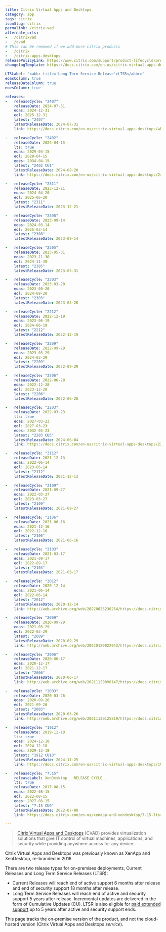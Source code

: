 ```yaml
---
title: Citrix Virtual Apps and Desktops
category: app
tags: citrix
iconSlug: citrix
permalink: /citrix-vad
alternate_urls:
-   /citrixvad
-   /cvad
# This can be removed if we add more citrix products
-   /citrix
-   /citrix-apps-desktops
releasePolicyLink: https://www.citrix.com/support/product-lifecycle/product-matrix.html
changelogTemplate: https://docs.citrix.com/en-us/citrix-virtual-apps-desktops/__RELEASE_CYCLE__/whats-new.html

LTSLabel: "<abbr title='Long Term Service Release'>LTSR</abbr>"
eoasColumn: true
releaseDateColumn: true
eoesColumn: true

releases:
-   releaseCycle: "2407"
    releaseDate: 2024-07-31
    eoas: 2024-12-31
    eol: 2025-12-31
    latest: "2407"
    latestReleaseDate: 2024-07-31
    link: https://docs.citrix.com/en-us/citrix-virtual-apps-desktops/whats-new.html # move to next new releaseCycle

-   releaseCycle: "2402"
    releaseDate: 2024-04-15
    lts: true
    eoas: 2029-04-15
    eol: 2029-04-15
    eoes: 2034-04-15
    latest: "2402 CU1"
    latestReleaseDate: 2024-08-20
    link: https://docs.citrix.com/en-us/citrix-virtual-apps-desktops/2402-ltsr/whats-new/cumulative-update-1.html

-   releaseCycle: "2311"
    releaseDate: 2023-12-21
    eoas: 2024-04-20
    eol: 2025-06-20
    latest: "2311"
    latestReleaseDate: 2023-12-21

-   releaseCycle: "2308"
    releaseDate: 2023-09-14
    eoas: 2024-03-14
    eol: 2025-03-14
    latest: "2308"
    latestReleaseDate: 2023-09-14

-   releaseCycle: "2305"
    releaseDate: 2023-05-31
    eoas: 2023-11-30
    eol: 2024-11-30
    latest: "2305"
    latestReleaseDate: 2023-05-31

-   releaseCycle: "2303"
    releaseDate: 2023-03-20
    eoas: 2023-09-20
    eol: 2024-09-20
    latest: "2303"
    latestReleaseDate: 2023-03-20

-   releaseCycle: "2212"
    releaseDate: 2022-12-19
    eoas: 2023-06-19
    eol: 2024-06-19
    latest: "2212"
    latestReleaseDate: 2022-12-19

-   releaseCycle: "2209"
    releaseDate: 2022-09-29
    eoas: 2023-03-29
    eol: 2024-03-29
    latest: "2209"
    latestReleaseDate: 2022-09-29

-   releaseCycle: "2206"
    releaseDate: 2022-06-28
    eoas: 2022-12-28
    eol: 2023-12-28
    latest: "2206"
    latestReleaseDate: 2022-06-28

-   releaseCycle: "2203"
    releaseDate: 2022-03-23
    lts: true
    eoas: 2027-03-23
    eol: 2027-03-23
    eoes: 2032-03-23
    latest: "2203 CU5"
    latestReleaseDate: 2024-06-04
    link: https://docs.citrix.com/en-us/citrix-virtual-apps-desktops/2203-ltsr/whats-new/cumulative-update-5.html

-   releaseCycle: "2112"
    releaseDate: 2021-12-13
    eoas: 2022-06-14
    eol: 2023-06-14
    latest: "2112"
    latestReleaseDate: 2021-12-13

-   releaseCycle: "2109"
    releaseDate: 2021-09-27
    eoas: 2022-03-27
    eol: 2023-03-27
    latest: "2109"
    latestReleaseDate: 2021-09-27

-   releaseCycle: "2106"
    releaseDate: 2021-06-16
    eoas: 2021-12-16
    eol: 2022-12-16
    latest: "2106"
    latestReleaseDate: 2021-06-16

-   releaseCycle: "2103"
    releaseDate: 2021-03-17
    eoas: 2021-09-17
    eol: 2022-09-17
    latest: "2103"
    latestReleaseDate: 2021-03-17

-   releaseCycle: "2012"
    releaseDate: 2020-12-14
    eoas: 2021-06-14
    eol: 2022-06-14
    latest: "2012"
    latestReleaseDate: 2020-12-14
    link: http://web.archive.org/web/20220625230254/https://docs.citrix.com/en-us/citrix-virtual-apps-desktops/2012/whats-new.html

-   releaseCycle: "2009"
    releaseDate: 2020-09-29
    eoas: 2021-03-29
    eol: 2022-03-29
    latest: "2009"
    latestReleaseDate: 2020-09-29
    link: http://web.archive.org/web/20220120022043/https://docs.citrix.com/en-us/citrix-virtual-apps-desktops/2009/whats-new.html

-   releaseCycle: "2006"
    releaseDate: 2020-06-17
    eoas: 2020-12-17
    eol: 2021-12-17
    latest: "2006"
    latestReleaseDate: 2020-06-17
    link: http://web.archive.org/web/20211129090147/https://docs.citrix.com/en-us/citrix-virtual-apps-desktops/2006/whats-new.html

-   releaseCycle: "2003"
    releaseDate: 2020-03-26
    eoas: 2020-09-26
    eol: 2021-09-26
    latest: "2003"
    latestReleaseDate: 2020-03-26
    link: http://web.archive.org/web/20211130125819/https://docs.citrix.com/en-us/citrix-virtual-apps-desktops/2003/whats-new.html

-   releaseCycle: "1912"
    releaseDate: 2019-12-18
    lts: true
    eoas: 2024-12-18
    eol: 2024-12-18
    eoes: 2029-12-18
    latest: "1912 CU10"
    latestReleaseDate: 2024-11-25
    link: https://docs.citrix.com/en-us/citrix-virtual-apps-desktops/1912-ltsr/whats-new/cumulative-update-10.html

-   releaseCycle: "7.15"
    releaseLabel: XenDesktop __RELEASE_CYCLE__
    lts: true
    releaseDate: 2017-08-15
    eoas: 2022-08-15
    eol: 2022-08-15
    eoes: 2027-08-15
    latest: "7.15 CU9"
    latestReleaseDate: 2022-07-08
    link: https://docs.citrix.com/en-us/xenapp-and-xendesktop/7-15-ltsr/whats-new/cumulative-update-9.html

---
```


> [Citrix Virtual Apps and Desktops](https://www.citrix.com/products/citrix-virtual-apps-and-desktops/)
> (CVAD) provides virtualization solutions that give IT control of virtual machines, applications,
> and security while providing anywhere access for any device.

Citrix Virtual Apps and Desktops was previously known as XenApp and XenDesktop, re-branded in 2018.

There are two release types for on-premises deployments, Current Releases and Long Term Service
Releases (LTSR):
- Current Releases will reach end of active support 6 months after release and end of security
  support 18 months after release.
- Long Term Service Releases will reach end of active and security support 5 years after release.
  Incremental updates are delivered in the form of Cumulative Updates (CU). LTSR is also eligible
  for [paid extended support](https://support.citrix.com/article/CTX459999/extended-support-customer-guide) up to 5 years after active and security support ends.

This page tracks the on-premise version of the product, and not the cloud-hosted version (Citrix
Virtual Apps and Desktops _service_).
